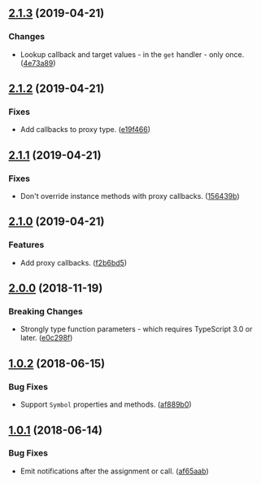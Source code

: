 <a name="2.1.3"></a>
## [2.1.3](https://github.com/cartant/rxjs-observe/compare/v2.1.2...v2.1.3) (2019-04-21)

### Changes

* Lookup callback and target values - in the `get` handler - only once. ([4e73a89](https://github.com/cartant/rxjs-observe/commit/4e73a89))

<a name="2.1.2"></a>
## [2.1.2](https://github.com/cartant/rxjs-observe/compare/v2.1.1...v2.1.2) (2019-04-21)

### Fixes

* Add callbacks to proxy type. ([e19f466](https://github.com/cartant/rxjs-observe/commit/e19f466))

<a name="2.1.1"></a>
## [2.1.1](https://github.com/cartant/rxjs-observe/compare/v2.1.0...v2.1.1) (2019-04-21)

### Fixes

* Don't override instance methods with proxy callbacks. ([156439b](https://github.com/cartant/rxjs-observe/commit/156439b))

<a name="2.1.0"></a>
## [2.1.0](https://github.com/cartant/rxjs-observe/compare/v2.0.0...v2.1.0) (2019-04-21)

### Features

* Add proxy callbacks. ([f2b6bd5](https://github.com/cartant/rxjs-observe/commit/f2b6bd5))

<a name="2.0.0"></a>
## [2.0.0](https://github.com/cartant/rxjs-observe/compare/v1.0.2...v2.0.0) (2018-11-19)

### Breaking Changes

* Strongly type function parameters - which requires TypeScript 3.0 or later. ([e0c298f](https://github.com/cartant/rxjs-observe/commit/e0c298f))

<a name="1.0.2"></a>
## [1.0.2](https://github.com/cartant/rxjs-observe/compare/v1.0.1...v1.0.2) (2018-06-15)

### Bug Fixes

* Support `Symbol` properties and methods. ([af889b0](https://github.com/cartant/rxjs-observe/commit/af889b0))

<a name="1.0.1"></a>
## [1.0.1](https://github.com/cartant/rxjs-observe/compare/v1.0.0...v1.0.1) (2018-06-14)

### Bug Fixes

* Emit notifications after the assignment or call. ([af65aab](https://github.com/cartant/rxjs-observe/commit/af65aab))